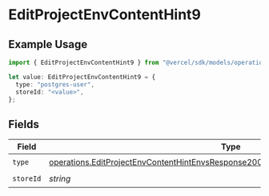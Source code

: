 # EditProjectEnvContentHint9

## Example Usage

```typescript
import { EditProjectEnvContentHint9 } from "@vercel/sdk/models/operations/editprojectenv.js";

let value: EditProjectEnvContentHint9 = {
  type: "postgres-user",
  storeId: "<value>",
};
```

## Fields

| Field                                                                                                                                                                                        | Type                                                                                                                                                                                         | Required                                                                                                                                                                                     | Description                                                                                                                                                                                  |
| -------------------------------------------------------------------------------------------------------------------------------------------------------------------------------------------- | -------------------------------------------------------------------------------------------------------------------------------------------------------------------------------------------- | -------------------------------------------------------------------------------------------------------------------------------------------------------------------------------------------- | -------------------------------------------------------------------------------------------------------------------------------------------------------------------------------------------- |
| `type`                                                                                                                                                                                       | [operations.EditProjectEnvContentHintEnvsResponse200ApplicationJSONResponseBody19Type](../../models/operations/editprojectenvcontenthintenvsresponse200applicationjsonresponsebody19type.md) | :heavy_check_mark:                                                                                                                                                                           | N/A                                                                                                                                                                                          |
| `storeId`                                                                                                                                                                                    | *string*                                                                                                                                                                                     | :heavy_check_mark:                                                                                                                                                                           | N/A                                                                                                                                                                                          |
